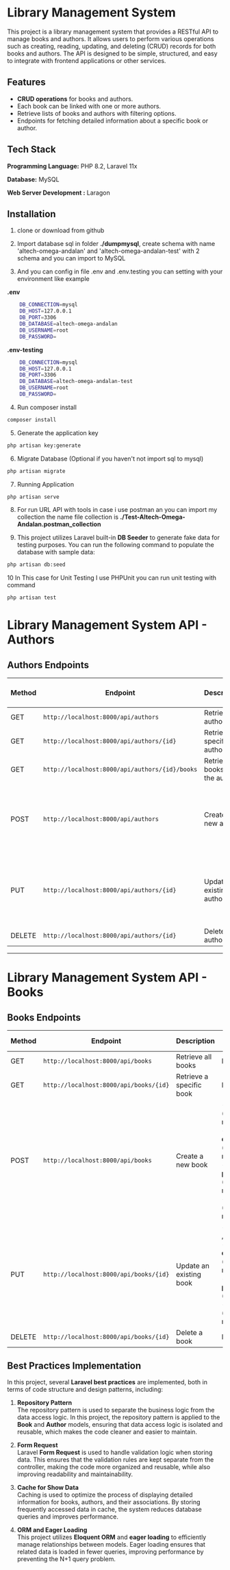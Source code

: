 
# Library Management System

This project is a library management system that provides a RESTful API to manage books and authors. It allows users to perform various operations such as creating, reading, updating, and deleting (CRUD) records for both books and authors. The API is designed to be simple, structured, and easy to integrate with frontend applications or other services.

## Features  
- **CRUD operations** for books and authors.  
- Each book can be linked with one or more authors.  
- Retrieve lists of books and authors with filtering options.  
- Endpoints for fetching detailed information about a specific book or author.  





## Tech Stack

**Programming Language:** PHP 8.2, Laravel 11x

**Database:** MySQL

**Web Server Development :** Laragon


## Installation

1. clone or download from github

2. Import database sql in folder **./dumpmysql**, create schema with name 'altech-omega-andalan' and 'altech-omega-andalan-test' with 2 schema and you can import to MySQL  

3. And you can config in file .env and .env.testing you can setting with your environment like example

**.env**
```bash
    DB_CONNECTION=mysql
    DB_HOST=127.0.0.1
    DB_PORT=3306
    DB_DATABASE=altech-omega-andalan
    DB_USERNAME=root
    DB_PASSWORD=
```

**.env-testing** 
```bash
    DB_CONNECTION=mysql
    DB_HOST=127.0.0.1
    DB_PORT=3306
    DB_DATABASE=altech-omega-andalan-test
    DB_USERNAME=root
    DB_PASSWORD=
```

4. Run composer install
```bash
composer install
```

5. Generate the application key
```bash
php artisan key:generate
```

6. Migrate Database (Optional if you haven't not import sql to mysql)
```bash
php artisan migrate
```

7. Running Application
```bash
php artisan serve
```

8. For run URL API with tools in case i use postman an you can import my collection the name file collection is **./Test-Altech-Omega-Andalan.postman_collection**

9. This project utilizes Laravel built-in **DB Seeder** to generate fake data for testing purposes. You can run the following command to populate the database with sample data:
```bash
php artisan db:seed
```

10 In This case for Unit Testing I use PHPUnit you can run unit testing with command 
```bash
php artisan test
```

# Library Management System API - Authors

## Authors Endpoints

| **Method** | **Endpoint**                            | **Description**                 | **Request Body Fields**                                                                                      |
|------------|------------------------------------------|---------------------------------|--------------------------------------------------------------------------------------------------------------|
| GET        | `http://localhost:8000/api/authors`      | Retrieve all authors            | Not required                                                                                                 |
| GET        | `http://localhost:8000/api/authors/{id}` | Retrieve a specific author      | Not required                                                                                                 |
| GET        | `http://localhost:8000/api/authors/{id}/books` | Retrieve all books by the author | Not required                                                                                                 |
| POST       | `http://localhost:8000/api/authors`      | Create a new author             | - **name** (required) <br> - **bio** (required) <br> - **birth_date** (date, required)       |
| PUT        | `http://localhost:8000/api/authors/{id}` | Update an existing author       | - **name** (required) <br> - **bio** (required)  <br> - **birth_date** (date, required)       |
| DELETE     | `http://localhost:8000/api/authors/{id}` | Delete an author                | Not required                                                                                                 |

---

# Library Management System API - Books

## Books Endpoints

| **Method** | **Endpoint**                         | **Description**                | **Request Body Fields**                                                                                      |
|------------|--------------------------------------|--------------------------------|--------------------------------------------------------------------------------------------------------------|
| GET        | `http://localhost:8000/api/books`     | Retrieve all books             | Not required                                                                                                 |
| GET        | `http://localhost:8000/api/books/{id}`| Retrieve a specific book       | Not required                                                                                                 |
| POST       | `http://localhost:8000/api/books`     | Create a new book              | - **title** (string, required) <br> - **description** (string, required) <br> - **publish_date** (date, required) <br> - **author_id** (integer, required) |
| PUT        | `http://localhost:8000/api/books/{id}`| Update an existing book        | - **title** (string , required) <br> - **description** (string , required) <br> - **publish_date** (date) <br> - **author_id** (integer, required) |
| DELETE     | `http://localhost:8000/api/books/{id}`| Delete a book                  | Not required                                                                                                 |



## Best Practices Implementation  

In this project, several **Laravel best practices** are implemented, both in terms of code structure and design patterns, including:  

1. **Repository Pattern**  
   The repository pattern is used to separate the business logic from the data access logic. In this project, the repository pattern is applied to the **Book** and **Author** models, ensuring that data access logic is isolated and reusable, which makes the code cleaner and easier to maintain.  

2. **Form Request**  
   Laravel **Form Request** is used to handle validation logic when storing data. This ensures that the validation rules are kept separate from the controller, making the code more organized and reusable, while also improving readability and maintainability.  

3. **Cache for Show Data**  
   Caching is used to optimize the process of displaying detailed information for books, authors, and their associations. By storing frequently accessed data in cache, the system reduces database queries and improves performance.  

4. **ORM and Eager Loading**  
   This project utilizes **Eloquent ORM** and **eager loading** to efficiently manage relationships between models. Eager loading ensures that related data is loaded in fewer queries, improving performance by preventing the N+1 query problem.  

